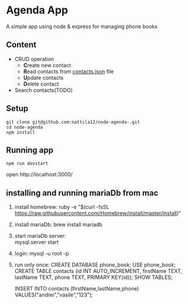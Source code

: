 # Agenda App


A simple app using node & express for managing phone books

## Content 
- CRUD operation 
   - **C**reate new contact 
   - **R**ead contacts from [contacts.json](public/contacts.json)
   file
   - **U**pdate contacts
   - **D**elete contact 
- Search contacts(TODO)

## Setup

```
git clone git@github.com:nattila12/node-agenda-.git
cd node-agenda
npm install
```
## Running app
```
npm run devstart
```

open http://localhost:3000/


## installing and running mariaDb from mac
1. install homebrew:
   ruby -e "$(curl -fsSL https://raw.githubusercontent.com/Homebrew/install/master/install)"

2. install mariaDb:
   brew install mariadb

3. start mariaDb server:  
   mysql.server start

4. login: 
   mysql -u root -p

5. run only once: 
   CREATE DATABASE phone_book;
   USE phone_book;
   CREATE TABLE contacts (id INT AUTO_INCREMENT, firstName TEXT, lastName TEXT, phone TEXT, PRIMARY KEY(id));
   SHOW TABLES;

   INSERT INTO contacts (firstName,lastName,phone) VALUES("andrei","vasile","123");
